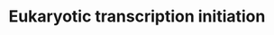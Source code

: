 ---
annotations:
- id: PW:0001570
  parent: regulatory pathway
  type: Pathway Ontology
  value: RNA polymerase I transcription initiation pathway
- id: PW:0001274
  parent: regulatory pathway
  type: Pathway Ontology
  value: RNA polymerase II transcription initiation pathway
- id: PW:0001575
  parent: regulatory pathway
  type: Pathway Ontology
  value: RNA polymerase III transcription initiation pathway
authors:
- Nsalomonis
- MaintBot
- MartijnVanIersel
- AlexanderPico
- Lauravanzon
- Khanspers
- Thomas
- MirellaKalafati
- Eweitz
- Egonw
citedin:
- link: PMC8751594
  title: DNA methylation of ARHGAP30 is negatively associated with ARHGAP30 expression
    in lung adenocarcinoma, which reduces tumor immunity and is detrimental to patient
    survival (2021)
communities:
- ontox
description: 'In eukaryotes, RNA polymerase, and therefore the initiation of transcription,
  requires the presence of a core promoter sequence in the DNA. RNA polymerase is
  able to bind to core promoters in the presence of various specific transcription
  factors. The most common type of core promoter in eukaryotes is a short DNA sequence
  known as a TATA box. The TATA box, as a core promoter, is the binding site for a
  transcription factor known as TATA binding protein (TBP), which is itself a subunit
  of another transcription factor, called Transcription Factor II D (TFIID). After
  TFIID binds to the TATA box via the TBP, five more transcription factors and RNA
  polymerase combine around the TATA box in a series of stages to form a preinitiation
  complex. One transcription factor, DNA helicase, has helicase activity and so is
  involved in the separating of opposing strands of double-stranded DNA to provide
  access to a single-stranded DNA template. However, only a low, or basal, rate of
  transcription is driven by the preinitiation complex alone. Other proteins known
  as activators and repressors, along with any associated coactivators or corepressors,
  are responsible for modulating transcription rate. (Source: [[wikipedia:Transcription_(genetics)|Wikipedia]])   Pathway
  source: http://www.web-books.com/MoBio/Free/Ch4E.htm'
last-edited: 2023-04-21
ndex: d206e3af-8b60-11eb-9e72-0ac135e8bacf
organisms:
- Homo sapiens
redirect_from:
- /index.php/Pathway:WP405
- /instance/WP405
- /instance/WP405_r126311
revision: r126311
schema-jsonld:
- '@context': https://schema.org/
  '@id': https://wikipathways.github.io/pathways/WP405.html
  '@type': Dataset
  creator:
    '@type': Organization
    name: WikiPathways
  description: 'In eukaryotes, RNA polymerase, and therefore the initiation of transcription,
    requires the presence of a core promoter sequence in the DNA. RNA polymerase is
    able to bind to core promoters in the presence of various specific transcription
    factors. The most common type of core promoter in eukaryotes is a short DNA sequence
    known as a TATA box. The TATA box, as a core promoter, is the binding site for
    a transcription factor known as TATA binding protein (TBP), which is itself a
    subunit of another transcription factor, called Transcription Factor II D (TFIID).
    After TFIID binds to the TATA box via the TBP, five more transcription factors
    and RNA polymerase combine around the TATA box in a series of stages to form a
    preinitiation complex. One transcription factor, DNA helicase, has helicase activity
    and so is involved in the separating of opposing strands of double-stranded DNA
    to provide access to a single-stranded DNA template. However, only a low, or basal,
    rate of transcription is driven by the preinitiation complex alone. Other proteins
    known as activators and repressors, along with any associated coactivators or
    corepressors, are responsible for modulating transcription rate. (Source: [[wikipedia:Transcription_(genetics)|Wikipedia]])   Pathway
    source: http://www.web-books.com/MoBio/Free/Ch4E.htm'
  keywords:
  - CCNH
  - CDK7
  - ERCC2
  - ERCC3
  - GTF2A2
  - GTF2B
  - GTF2E1
  - GTF2E2
  - GTF2F2
  - GTF2H1
  - GTF2H2
  - GTF2H3
  - GTF2H4
  - ILK
  - MNAT1
  - POLR1A
  - POLR1B
  - POLR1D
  - POLR2A
  - POLR2B
  - POLR2C
  - POLR2E
  - POLR2F
  - POLR2G
  - POLR2H
  - POLR2I
  - POLR2J
  - POLR2K
  - POLR3B
  - POLR3D
  - POLR3E
  - POLR3H
  - POLR3K
  - Polr1e
  - TAF12
  - TAF13
  - TAF5
  - TAF6
  - TAF7
  - TAF9
  - TBP
  license: CC0
  name: Eukaryotic transcription initiation
seo: CreativeWork
title: Eukaryotic transcription initiation
wpid: WP405
---